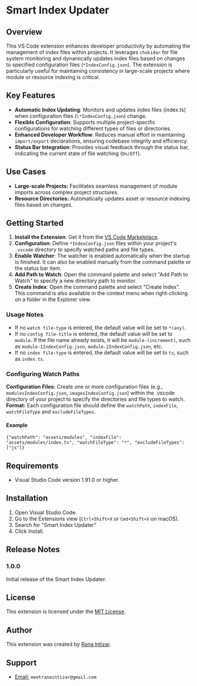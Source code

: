 # Smart Index Updater

## Overview

This VS Code extension enhances developer productivity by automating the management of index files within projects. It leverages `chokidar` for file system monitoring and dynamically updates index files based on changes to specified configuration files (`*IndexConfig.json`). The extension is particularly useful for maintaining consistency in large-scale projects where module or resource indexing is critical.

## Key Features

- **Automatic Index Updating**: Monitors and updates index files (index.ts) when configuration files (`\*IndexConfig.json`) change.
- **Flexible Configuration**: Supports multiple project-specific configurations for watching different types of files or directories.
- **Enhanced Developer Workflow**: Reduces manual effort in maintaining `import/export` declarations, ensuring codebase integrity and efficiency.
- **Status Bar Integration**: Provides visual feedback through the status bar, indicating the current state of file watching (`On/Off`).

## Use Cases

- **Large-scale Projects:** Facilitates seamless management of module imports across complex project structures.
- **Resource Directories:** Automatically updates asset or resource indexing files based on changes.

## Getting Started

1. **Install the Extension**: Get it from the [VS Code Marketplace](https://marketplace.visualstudio.com/items?itemName=evonare.smart-index-updater).
2. **Configuration**: Define `*IndexConfig.json` files within your project's `.vscode` directory to specify watched paths and file types.
3. **Enable Watcher**: The watcher is enabled automatically when the startup is finished. It can also be enabled manually from the command palette or the status bar item.
4. **Add Path to Watch**: Open the command palette and select "Add Path to Watch" to specify a new directory path to monitor.
5. **Create Index**: Open the command palette and select "Create Index". This command is also available in the context menu when right-clicking on a folder in the Explorer view.

### Usage Notes

- If no `watch file-type` is entered, the default value will be set to `*(any)`.
- If no `config file-title` is entered, the default value will be set to `module`. If the file name already exists, it will be `module-(increment)`, such as `module-1IndexConfig.json`, `module-2IndexConfig.json`, etc.
- If no `index file-type` is entered, the default value will be set to `ts`, such as `index.ts`.

### Configuring Watch Paths

**Configuration Files:** Create one or more configuration files (e.g., `modulesIndexConfig.json`, `imagesIndexConfig.json`) within the .vscode directory of your project to specify the directories and file types to watch.
**Format:** Each configuration file should define the `watchPath`, `indexFile`, `watchFileType` and `excludeFileTypes`.

#### Example

`{"watchPath": "assets/modules",
"indexFile": "assets/modules/index.ts",
"watchFileType": "*",
"excludeFileTypes": ["js"]}`

## Requirements

- Visual Studio Code version 1.91.0 or higher.

## Installation

1. Open Visual Studio Code.
2. Go to the Extensions view (`Ctrl+Shift+X` or `Cmd+Shift+X` on macOS).
3. Search for "Smart Index Updater"
4. Click Install.

## Release Notes

### 1.0.0

Initial release of the Smart Index Updater.

## License

This extension is licensed under the [MIT License](https://github.com/ranathedev/smart-index-updater/blob/main/LICENSE).

## Author

This extension was created by [Rana Intizar](https://proxar.ranaintizar.com/me/github).

## Support

- [Email:](mailto:meetranaintizar@gmail.com) `meetranaintizar@gmail.com`
